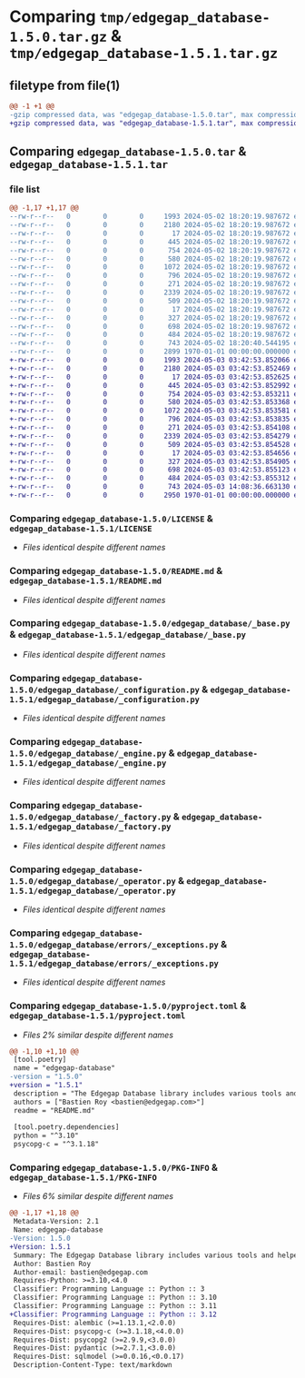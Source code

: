 # Comparing `tmp/edgegap_database-1.5.0.tar.gz` & `tmp/edgegap_database-1.5.1.tar.gz`

## filetype from file(1)

```diff
@@ -1 +1 @@
-gzip compressed data, was "edgegap_database-1.5.0.tar", max compression
+gzip compressed data, was "edgegap_database-1.5.1.tar", max compression
```

## Comparing `edgegap_database-1.5.0.tar` & `edgegap_database-1.5.1.tar`

### file list

```diff
@@ -1,17 +1,17 @@
--rw-r--r--   0        0        0     1993 2024-05-02 18:20:19.987672 edgegap_database-1.5.0/LICENSE
--rw-r--r--   0        0        0     2180 2024-05-02 18:20:19.987672 edgegap_database-1.5.0/README.md
--rw-r--r--   0        0        0       17 2024-05-02 18:20:19.987672 edgegap_database-1.5.0/edgegap_database/BUILD
--rw-r--r--   0        0        0      445 2024-05-02 18:20:19.987672 edgegap_database-1.5.0/edgegap_database/__init__.py
--rw-r--r--   0        0        0      754 2024-05-02 18:20:19.987672 edgegap_database-1.5.0/edgegap_database/_base.py
--rw-r--r--   0        0        0      580 2024-05-02 18:20:19.987672 edgegap_database-1.5.0/edgegap_database/_configuration.py
--rw-r--r--   0        0        0     1072 2024-05-02 18:20:19.987672 edgegap_database-1.5.0/edgegap_database/_engine.py
--rw-r--r--   0        0        0      796 2024-05-02 18:20:19.987672 edgegap_database-1.5.0/edgegap_database/_factory.py
--rw-r--r--   0        0        0      271 2024-05-02 18:20:19.987672 edgegap_database-1.5.0/edgegap_database/_model.py
--rw-r--r--   0        0        0     2339 2024-05-02 18:20:19.987672 edgegap_database-1.5.0/edgegap_database/_operator.py
--rw-r--r--   0        0        0      509 2024-05-02 18:20:19.987672 edgegap_database-1.5.0/edgegap_database/_session.py
--rw-r--r--   0        0        0       17 2024-05-02 18:20:19.987672 edgegap_database-1.5.0/edgegap_database/errors/BUILD
--rw-r--r--   0        0        0      327 2024-05-02 18:20:19.987672 edgegap_database-1.5.0/edgegap_database/errors/__init__.py
--rw-r--r--   0        0        0      698 2024-05-02 18:20:19.987672 edgegap_database-1.5.0/edgegap_database/errors/_exceptions.py
--rw-r--r--   0        0        0      484 2024-05-02 18:20:19.987672 edgegap_database-1.5.0/edgegap_database/errors/_factory.py
--rw-r--r--   0        0        0      743 2024-05-02 18:20:40.544195 edgegap_database-1.5.0/pyproject.toml
--rw-r--r--   0        0        0     2899 1970-01-01 00:00:00.000000 edgegap_database-1.5.0/PKG-INFO
+-rw-r--r--   0        0        0     1993 2024-05-03 03:42:53.852066 edgegap_database-1.5.1/LICENSE
+-rw-r--r--   0        0        0     2180 2024-05-03 03:42:53.852469 edgegap_database-1.5.1/README.md
+-rw-r--r--   0        0        0       17 2024-05-03 03:42:53.852625 edgegap_database-1.5.1/edgegap_database/BUILD
+-rw-r--r--   0        0        0      445 2024-05-03 03:42:53.852992 edgegap_database-1.5.1/edgegap_database/__init__.py
+-rw-r--r--   0        0        0      754 2024-05-03 03:42:53.853211 edgegap_database-1.5.1/edgegap_database/_base.py
+-rw-r--r--   0        0        0      580 2024-05-03 03:42:53.853368 edgegap_database-1.5.1/edgegap_database/_configuration.py
+-rw-r--r--   0        0        0     1072 2024-05-03 03:42:53.853581 edgegap_database-1.5.1/edgegap_database/_engine.py
+-rw-r--r--   0        0        0      796 2024-05-03 03:42:53.853835 edgegap_database-1.5.1/edgegap_database/_factory.py
+-rw-r--r--   0        0        0      271 2024-05-03 03:42:53.854108 edgegap_database-1.5.1/edgegap_database/_model.py
+-rw-r--r--   0        0        0     2339 2024-05-03 03:42:53.854279 edgegap_database-1.5.1/edgegap_database/_operator.py
+-rw-r--r--   0        0        0      509 2024-05-03 03:42:53.854528 edgegap_database-1.5.1/edgegap_database/_session.py
+-rw-r--r--   0        0        0       17 2024-05-03 03:42:53.854656 edgegap_database-1.5.1/edgegap_database/errors/BUILD
+-rw-r--r--   0        0        0      327 2024-05-03 03:42:53.854905 edgegap_database-1.5.1/edgegap_database/errors/__init__.py
+-rw-r--r--   0        0        0      698 2024-05-03 03:42:53.855123 edgegap_database-1.5.1/edgegap_database/errors/_exceptions.py
+-rw-r--r--   0        0        0      484 2024-05-03 03:42:53.855312 edgegap_database-1.5.1/edgegap_database/errors/_factory.py
+-rw-r--r--   0        0        0      743 2024-05-03 14:08:36.663130 edgegap_database-1.5.1/pyproject.toml
+-rw-r--r--   0        0        0     2950 1970-01-01 00:00:00.000000 edgegap_database-1.5.1/PKG-INFO
```

### Comparing `edgegap_database-1.5.0/LICENSE` & `edgegap_database-1.5.1/LICENSE`

 * *Files identical despite different names*

### Comparing `edgegap_database-1.5.0/README.md` & `edgegap_database-1.5.1/README.md`

 * *Files identical despite different names*

### Comparing `edgegap_database-1.5.0/edgegap_database/_base.py` & `edgegap_database-1.5.1/edgegap_database/_base.py`

 * *Files identical despite different names*

### Comparing `edgegap_database-1.5.0/edgegap_database/_configuration.py` & `edgegap_database-1.5.1/edgegap_database/_configuration.py`

 * *Files identical despite different names*

### Comparing `edgegap_database-1.5.0/edgegap_database/_engine.py` & `edgegap_database-1.5.1/edgegap_database/_engine.py`

 * *Files identical despite different names*

### Comparing `edgegap_database-1.5.0/edgegap_database/_factory.py` & `edgegap_database-1.5.1/edgegap_database/_factory.py`

 * *Files identical despite different names*

### Comparing `edgegap_database-1.5.0/edgegap_database/_operator.py` & `edgegap_database-1.5.1/edgegap_database/_operator.py`

 * *Files identical despite different names*

### Comparing `edgegap_database-1.5.0/edgegap_database/errors/_exceptions.py` & `edgegap_database-1.5.1/edgegap_database/errors/_exceptions.py`

 * *Files identical despite different names*

### Comparing `edgegap_database-1.5.0/pyproject.toml` & `edgegap_database-1.5.1/pyproject.toml`

 * *Files 2% similar despite different names*

```diff
@@ -1,10 +1,10 @@
 [tool.poetry]
 name = "edgegap-database"
-version = "1.5.0"
+version = "1.5.1"
 description = "The Edgegap Database library includes various tools and helpers for interacting with Database and Migrations. It is designed for use within the Edgegap organization."
 authors = ["Bastien Roy <bastien@edgegap.com>"]
 readme = "README.md"
 
 [tool.poetry.dependencies]
 python = "^3.10"
 psycopg-c = "^3.1.18"
```

### Comparing `edgegap_database-1.5.0/PKG-INFO` & `edgegap_database-1.5.1/PKG-INFO`

 * *Files 6% similar despite different names*

```diff
@@ -1,17 +1,18 @@
 Metadata-Version: 2.1
 Name: edgegap-database
-Version: 1.5.0
+Version: 1.5.1
 Summary: The Edgegap Database library includes various tools and helpers for interacting with Database and Migrations. It is designed for use within the Edgegap organization.
 Author: Bastien Roy
 Author-email: bastien@edgegap.com
 Requires-Python: >=3.10,<4.0
 Classifier: Programming Language :: Python :: 3
 Classifier: Programming Language :: Python :: 3.10
 Classifier: Programming Language :: Python :: 3.11
+Classifier: Programming Language :: Python :: 3.12
 Requires-Dist: alembic (>=1.13.1,<2.0.0)
 Requires-Dist: psycopg-c (>=3.1.18,<4.0.0)
 Requires-Dist: psycopg2 (>=2.9.9,<3.0.0)
 Requires-Dist: pydantic (>=2.7.1,<3.0.0)
 Requires-Dist: sqlmodel (>=0.0.16,<0.0.17)
 Description-Content-Type: text/markdown
```

